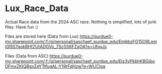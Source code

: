# Lux_Race_Data
Actual Race data from the 2024 ASC race. Nothing is simplified, lots of junk files. Have fun :)

Files are stored here (Data from Lux)
https://purdue0-my.sharepoint.com/:f:/g/personal/saschaef_purdue_edu/EmbbzFG15O9Lomt0l5S7qokBHfZUtADGVo_7ScSS6FZqOA?e=UfqyJs

Files (Data from ASC)
https://purdue0-my.sharepoint.com/:f:/g/personal/saschaef_purdue_edu/Elz3yPkbhKBGjboDFmxZKlQBgxZeYTtfugAL-Y19rFdHzw?e=WUCIga
